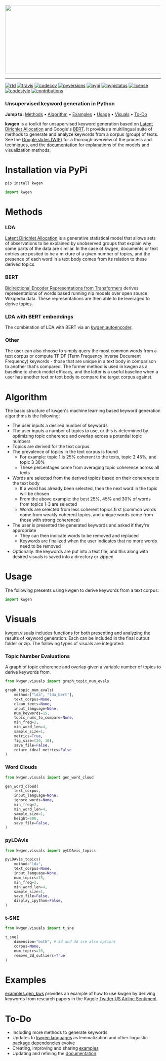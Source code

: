 <div align="center">
  <a href="https://github.com/andrewtavis/kwgen"><img src="https://github.com/andrewtavis/kwgen/blob/main/resources/kwgen_logo_transparent.png" width="517" height="223"></a>
</div>

--------------------------------------

[![rtd](https://img.shields.io/readthedocs/kwgen.svg?logo=read-the-docs)](http://kwgen.readthedocs.io/en/latest/)
[![travis](https://img.shields.io/travis/andrewtavis/kwgen.svg?logo=travis-ci)](https://travis-ci.org/andrewtavis/kwgen)
[![codecov](https://codecov.io/gh/andrewtavis/kwgen/branch/master/graphs/badge.svg)](https://codecov.io/gh/andrewtavis/kwgen)
[![pyversions](https://img.shields.io/pypi/pyversions/kwgen.svg?logo=python)](https://pypi.org/project/kwgen/)
[![pypi](https://img.shields.io/pypi/v/kwgen.svg)](https://pypi.org/project/kwgen/)
[![pypistatus](https://img.shields.io/pypi/status/kwgen.svg)](https://pypi.org/project/kwgen/)
[![license](https://img.shields.io/github/license/andrewtavis/kwgen.svg)](https://github.com/andrewtavis/kwgen/blob/main/LICENSE)
[![codestyle](https://img.shields.io/badge/code%20style-black-000000.svg)](https://github.com/psf/black)
[![contributions](https://img.shields.io/badge/contributions-welcome-brightgreen.svg)](https://github.com/andrewtavis/kwgen/blob/main/CONTRIBUTING.md)

### Unsupervised keyword generation in Python

**Jump to:** [Methods](#methods) • [Algorithm](#algorithm) • [Examples](#examples) • [Usage](#usage) • [Visuals](#visuals) • [To-Do](#to-do)

**kwgen** is a toolkit for unsupervised keyword generation based on [Latent Dirichlet Allocation](https://en.wikipedia.org/wiki/Latent_Dirichlet_allocation) and Google's [BERT](https://github.com/google-research/bert). It provides a multilingual suite of methods to generate and analyze keywords from a corpus (group) of texts. See the [Google slides (WIP)](https://docs.google.com/presentation/d/1BNddaeipNQG1mUTjBYmrdpGC6xlBvAi3rapT88fkdBU/edit?usp=sharing) for a thorough overview of the process and techniques, and the [documentation](https://kwgen.readthedocs.io/en/latest/) for explanations of the models and visualization methods.

# Installation via PyPi
```bash
pip install kwgen
```

```python
import kwgen
```

# Methods

### LDA

[Latent Dirichlet Allocation](https://en.wikipedia.org/wiki/Latent_Dirichlet_allocation) is a generative statistical model that allows sets of observations to be explained by unobserved groups that explain why some parts of the data are similar. In the case of kwgen, documents or text entries are posited to be a mixture of a given number of topics, and the presence of each word in a text body comes from its relation to these derived topics.

### BERT

[Bidirectional Encoder Representations from Transformers](https://github.com/google-research/bert) derives representations of words based running nlp models over open source Wikipedia data. These representations are then able to be leveraged to derive topics.

### LDA with BERT embeddings

The combination of LDA with BERT via an [kwgen.autoencoder](https://github.com/andrewtavis/kwgen/blob/main/kwgen/autoencoder.py).

### Other

The user can also choose to simply query the most common words from a text corpus or compute TFIDF (Term Frequency Inverse Document Frequency) keywords - those that are unique in a text body in comparison to another that's compared. The former method is used in kwgen as a baseline to check model efficacy, and the latter is a useful baseline when a user has another text or text body to compare the target corpus against.

# Algorithm

The basic structure of kwgen's machine learning based keyword generation algorithms is the following:

- The user inputs a desired number of keywords
- The user inputs a number of topics to use, or this is determined by optimizing topic coherence and overlap across a potential topic numbers
- Topics are derived for the text corpus
- The prevalence of topics in the text corpus is found
  - For example: topic 1 is 25% coherent to the texts, topic 2 45%, and topic 3 30%
  - These percentages come from averaging topic coherence across all texts
- Words are selected from the derived topics based on their coherence to the text body
  - If a word has already been selected, then the next word in the topic will be chosen
  - From the above example: the best 25%, 45% and 30% of words from topics 1-3 are selected
  - Words are selected from less coherent topics first (common words come from weakly coherent topics, and unique words come from those with strong coherence)
- The user is presented the generated keywords and asked if they're appropriate
  - They can then indicate words to be removed and replaced
  - Keywords are finalized when the user indicates that no more words need to be removed
- Optionally: the keywords are put into a text file, and this along with desired visuals is saved into a directory or zipped

# Usage

The following presents using kwgen to derive keywords from a text corpus:

```python
import kwgen

```

# Visuals

[kwgen.visuals](https://github.com/andrewtavis/kwgen/blob/main/kwgen/visuals.py) includes functions for both presenting and analyzing the results of keyword generation. Each can be included in the final output folder or zip. The following types of visuals are integrated:

### Topic Number Evaluations

A graph of topic coherence and overlap given a variable number of topics to derive keywords from.

```python
from kwgen.visuals import graph_topic_num_evals

graph_topic_num_evals(
    method=["lda", "lda_bert"],
    text_corpus=None,
    clean_texts=None,
    input_language=None,
    num_keywords=15,
    topic_nums_to_compare=None,
    min_freq=2,
    min_word_len=4,
    sample_size=1,
    metrics=True,
    fig_size=(20, 10),
    save_file=False,
    return_ideal_metrics=False
)
```

### Word Clouds

```python
from kwgen.visuals import gen_word_cloud

gen_word_cloud(
    text_corpus,
    input_language=None,
    ignore_words=None,
    min_freq=2,
    min_word_len=4,
    sample_size=1,
    height=500,
    save_file=False,
)
```

### pyLDAvis

```python
from kwgen.visuals import pyLDAvis_topics

pyLDAvis_topics(
    method="lda",
    text_corpus=None,
    input_language=None,
    num_topics=15,
    min_freq=2,
    min_word_len=4,
    sample_size=1,
    save_file=False,
    display_ipython=False,
)
```

### t-SNE

```python
from kwgen.visuals import t_sne

t_sne(
    dimension="both", # 2d and 3d are also options
    corpus=None,
    num_topics=10,
    remove_3d_outliers=True
)
```

# Examples

[examples.gen_kws](https://github.com/andrewtavis/kwgen/blob/main/examples/gen_kws.ipynb) provides an example of how to use kwgen by deriving keywords from research papers in the Kaggle [Twitter US Airline Sentiment](https://www.kaggle.com/crowdflower/twitter-airline-sentiment).

# To-Do

- Including more methods to generate keywords
- Updates to [kwgen.languages](https://github.com/andrewtavis/kwgen/blob/main/kwgen/languages.py) as lemmatization and other linguistic package dependencies evolve
- Creating, improving and sharing [examples](https://github.com/andrewtavis/kwgen/tree/main/examples)
- Updating and refining the [documentation](https://kwgen.readthedocs.io/en/latest/)

